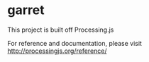 # garret
This project is built off Processing.js

For reference and documentation, please visit http://processingjs.org/reference/
